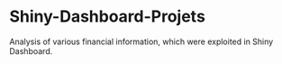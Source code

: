 # Shiny-Dashboard-Projets
 Analysis of various financial information, which were exploited in Shiny Dashboard.
